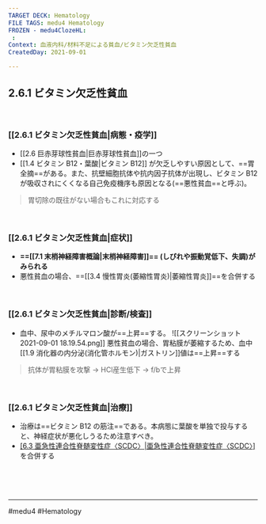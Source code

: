 ```yaml
---
TARGET DECK: Hematology
FILE TAGS: medu4 Hematology
FROZEN - medu4ClozeHL:
 : 
Context: 血液内科/材料不足による貧血/ビタミン欠乏性貧血
CreatedDay: 2021-09-01

---
```


## 2.6.1 ビタミン欠乏性貧血

<br>

### [[2.6.1 ビタミン欠乏性貧血|病態・疫学]]
* [[2.6 巨赤芽球性貧血|巨赤芽球性貧血]]の一つ
* [[1.4 ビタミン B12・葉酸|ビタミン B12]] が欠乏しやすい原因として、==胃全摘==がある。また、抗壁細胞抗体や抗内因子抗体が出現し、ビタミン B12 が吸収されにくくなる自己免疫機序も原因となる(==悪性貧血==と呼ぶ)。
>胃切除の既往がない場合もこれに対応する
<!--ID: 1630741040107-->



<br>

### [[2.6.1 ビタミン欠乏性貧血|症状]]
* **==[[7.1 末梢神経障害概論|末梢神経障害]]== (しびれや振動覚低下、失調)がみられる**
* 悪性貧血の場合、==[[3.4 慢性胃炎(萎縮性胃炎)|萎縮性胃炎]]==を合併する
<!--ID: 1630741040113-->


<br>

### [[2.6.1 ビタミン欠乏性貧血|診断/検査]]
* 血中、尿中のメチルマロン酸が==上昇==する。
![[スクリーンショット 2021-09-01 18.19.54.png]]
悪性貧血の場合、胃粘膜が萎縮するため、血中[[1.9 消化器の内分泌(消化管ホルモン)|ガストリン]]値は==上昇==する
>抗体が胃粘膜を攻撃
>→ HCl産生低下
>→ f/bで上昇
<!--ID: 1630741040119-->



<br>

### [[2.6.1 ビタミン欠乏性貧血|治療]]
* 治療は==ビタミン B12 の筋注==である。本病態に葉酸を単独で投与すると、神経症状が悪化しうるため注意すべき。
* [[6.3 亜急性連合性脊髄変性症〈SCDC〉|亜急性連合性脊髄変性症〈SCDC〉]](『神経』で扱う)を合併する
<!--ID: 1630741040125-->


<br><br><br>

---
#medu4 #Hematology 
